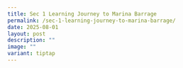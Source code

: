```yaml
---
title: Sec 1 Learning Journey to Marina Barrage
permalink: /sec-1-learning-journey-to-marina-barrage/
date: 2025-08-01
layout: post
description: ""
image: ""
variant: tiptap
---
```

